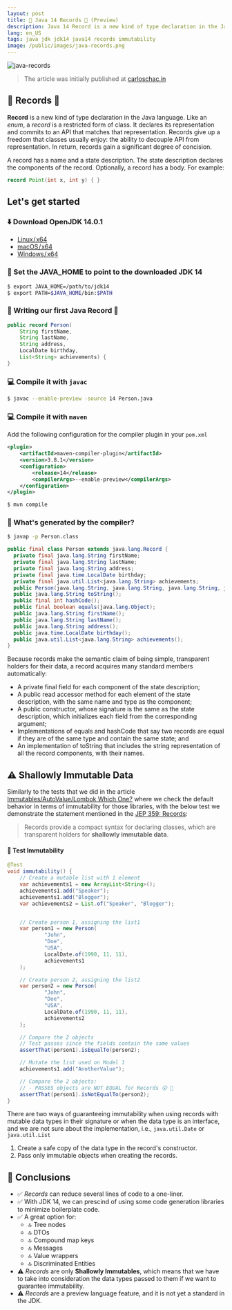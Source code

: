```yaml
---
layout: post
title: 🚀 Java 14 Records 💾 (Preview)
description: Java 14 Record is a new kind of type declaration in the Java language. Like an enum, a record is a restricted form of class. It declares its representation and commits to an API that matches that representation.
lang: en_US
tags: java jdk jdk14 java14 records immutability
image: /public/images/java-records.png
---
```


![java-records](https://carloschac.in/public/images/java-records.png)

> The article was initially published at [carloschac.in](https://carloschac.in/2020/04/17/java-records/)

## 🏁 Records 💾

**Record** is a new kind of type declaration in the Java language. Like an _enum_, a _record_ is a restricted form of class. It declares its representation and commits to an API that matches that representation. Records give up a freedom that classes usually enjoy: the ability to decouple API from representation. In return, records gain a significant degree of concision.

A record has a name and a state description. The state description declares the components of the record. Optionally, a record has a body. For example:

```java
record Point(int x, int y) { }
```

<!-- more -->

## Let's get started

### ⬇️ Download OpenJDK 14.0.1

- [Linux / x64](https://download.java.net/java/GA/jdk14.0.1/664493ef4a6946b186ff29eb326336a2/7/GPL/openjdk-14.0.1_linux-x64_bin.tar.gz)
- [macOS / x64](https://download.java.net/java/GA/jdk14.0.1/664493ef4a6946b186ff29eb326336a2/7/GPL/openjdk-14.0.1_osx-x64_bin.tar.gz)
- [Windows / x64](https://download.java.net/java/GA/jdk14.0.1/664493ef4a6946b186ff29eb326336a2/7/GPL/openjdk-14.0.1_windows-x64_bin.zip)

### 🚥 Set the JAVA_HOME to point to the downloaded JDK 14

```bash
$ export JAVA_HOME=/path/to/jdk14
$ export PATH=$JAVA_HOME/bin:$PATH
```

### 🚀 Writing our first Java Record 💾

```java
public record Person(
    String firstName,
    String lastName,
    String address,
    LocalDate birthday,
    List<String> achievements) {
}
```

### 💻 Compile it with `javac`

```bash
$ javac --enable-preview -source 14 Person.java  
```

### 💻 Compile it with `maven`

Add the following configuration for the compiler plugin in your `pom.xml`

```xml
<plugin>
    <artifactId>maven-compiler-plugin</artifactId>
    <version>3.8.1</version>
    <configuration>
        <release>14</release>
        <compilerArgs>--enable-preview</compilerArgs>
    </configuration>
</plugin>
```

```bash
$ mvn compile
```

### 🚧 What's generated by the compiler?

```bash
$ javap -p Person.class
```

```java
public final class Person extends java.lang.Record {
  private final java.lang.String firstName;
  private final java.lang.String lastName;
  private final java.lang.String address;
  private final java.time.LocalDate birthday;
  private final java.util.List<java.lang.String> achievements;
  public Person(java.lang.String, java.lang.String, java.lang.String, java.time.LocalDate, java.util.List<java.lang.String>);
  public java.lang.String toString();
  public final int hashCode();
  public final boolean equals(java.lang.Object);
  public java.lang.String firstName();
  public java.lang.String lastName();
  public java.lang.String address();
  public java.time.LocalDate birthday();
  public java.util.List<java.lang.String> achievements();
}
```

Because records make the semantic claim of being simple, transparent holders for their data, a record acquires many standard members automatically:

- A private final field for each component of the state description;
- A public read accessor method for each element of the state description, with the same name and type as the component;
- A public constructor, whose signature is the same as the state description, which initializes each field from the corresponding argument;
- Implementations of equals and hashCode that say two records are equal if they are of the same type and contain the same state; and
- An implementation of toString that includes the string representation of all the record components, with their names.

## ⚠️ Shallowly Immutable Data

Similarly to the tests that we did in the article [Immutables/AutoValue/Lombok Which One?](https://carloschac.in/2020/04/12/immutables-autovalue-lombok/) where we check the default behavior in terms of immutability for those libraries, with the below test we demonstrate the statement mentioned in the [JEP 359: Records](https://openjdk.java.net/jeps/359):

> Records provide a compact syntax for declaring classes, which are transparent holders for **shallowly immutable data**.

#### 📐 Test Immutability

```java
@Test
void immutability() {
    // Create a mutable list with 1 element
    var achievements1 = new ArrayList<String>();
    achievements1.add("Speaker");
    achievements1.add("Blogger");
    var achievements2 = List.of("Speaker", "Blogger");


    // Create person 1, assigning the list1
    var person1 = new Person(
            "John",
            "Doe",
            "USA",
            LocalDate.of(1990, 11, 11),
            achievements1
    );

    // Create person 2, assigning the list2
    var person2 = new Person(
            "John",
            "Doe",
            "USA",
            LocalDate.of(1990, 11, 11),
            achievements2
    );

    // Compare the 2 objects
    // Test passes since the fields contain the same values
    assertThat(person1).isEqualTo(person2);

    // Mutate the list used on Model 1
    achievements1.add("AnotherValue");

    // Compare the 2 objects:
    // - PASSES objects are NOT EQUAL for Records 😮 🔴
    assertThat(person1).isNotEqualTo(person2);
}
```

There are two ways of guaranteeing immutability when using records with mutable data types in their signature or when the data type is an interface, and we are not sure about the implementation, i.e., `java.util.Date` or `java.util.List`

1) Create a safe copy of the data type in the record's constructor.
2) Pass only immutable objects when creating the records.

## 🔆 Conclusions

- ✅ _Records_ can reduce several lines of code to a one-liner.
- ✅ With JDK 14, we can prescind of using some code generation libraries to minimize boilerplate code.
- ✅ A great option for:
  - 🔝 Tree nodes
  - 🔝 DTOs
  - 🔝 Compound map keys
  - 🔝 Messages
  - 🔝 Value wrappers
  - 🔝 Discriminated Entities
- ⚠️ _Records_ are only **Shallowly Immutables**, which means that we have to take into consideration the data types passed to them if we want to guarantee immutability.
- ⚠️ _Records_ are a preview language feature, and it is not yet a standard in the JDK.
